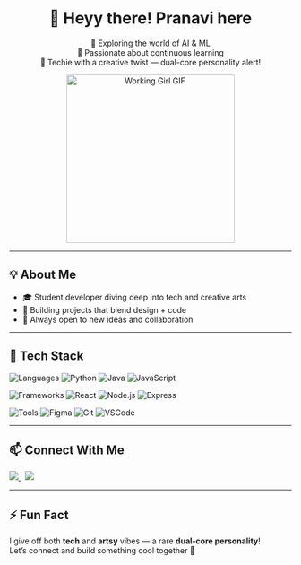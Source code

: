 <div align="center">

# 👋 Heyy there! Pranavi here  

🌱 Exploring the world of AI & ML  
🧠 Passionate about continuous learning  
🎨 Techie with a creative twist — dual-core personality alert!

<img src="https://media0.giphy.com/media/v1.Y2lkPTc5MGI3NjExdGdwY3J5YTQxNXFla2xrYXdqZTdmNHVmYThicjQ3Z3RnNmcwcngzYiZlcD12MV9naWZzX3NlYXJjaCZjdD1n/GRPy8MKag9U1U88hzY/giphy.webp" width="300" alt="Working Girl GIF"/>

</div>

---

## 💡 About Me

- 🎓 Student developer diving deep into tech and creative arts  
- 🤖 Building projects that blend design + code  
- 💬 Always open to new ideas and collaboration  

---

## 🚀 Tech Stack

![Languages](https://img.shields.io/badge/-Languages:-informational?style=flat-square&logoColor=white)
![Python](https://img.shields.io/badge/Python-3776AB?style=flat-square&logo=python&logoColor=white)
![Java](https://img.shields.io/badge/Java-007396?style=flat-square&logo=java&logoColor=white)
![JavaScript](https://img.shields.io/badge/JavaScript-F7DF1E?style=flat-square&logo=javascript&logoColor=black)

![Frameworks](https://img.shields.io/badge/-Frameworks:-informational?style=flat-square&logoColor=white)
![React](https://img.shields.io/badge/React-20232A?style=flat-square&logo=react&logoColor=61DAFB)
![Node.js](https://img.shields.io/badge/Node.js-339933?style=flat-square&logo=node.js&logoColor=white)
![Express](https://img.shields.io/badge/Express.js-000000?style=flat-square&logo=express&logoColor=white)

![Tools](https://img.shields.io/badge/-Tools:-informational?style=flat-square&logoColor=white)
![Figma](https://img.shields.io/badge/Figma-F24E1E?style=flat-square&logo=figma&logoColor=white)
![Git](https://img.shields.io/badge/Git-F05032?style=flat-square&logo=git&logoColor=white)
![VSCode](https://img.shields.io/badge/VS%20Code-007ACC?style=flat-square&logo=visual-studio-code&logoColor=white)

---

## 📫 Connect With Me

<a href="https://www.linkedin.com/in/pranavi-pulluri/" target="_blank">
  <img src="https://img.shields.io/badge/-LinkedIn-0077B5?style=flat-square&logo=linkedin&logoColor=white" />
</a>
&nbsp;
<a href="https://www.instagram.com/pranavi_pulluri/" target="_blank">
  <img src="https://img.shields.io/badge/-Instagram-E4405F?style=flat-square&logo=instagram&logoColor=white" />
</a>

---

## ⚡ Fun Fact

I give off both **tech** and **artsy** vibes — a rare **dual-core personality**!  
Let’s connect and build something cool together 🌟

</div>
